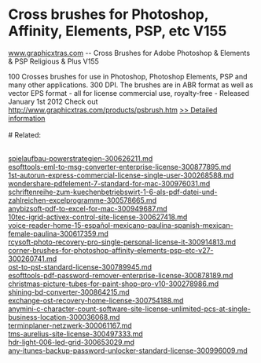 # Cross brushes for Photoshop, Affinity, Elements, PSP, etc V155
www.graphicxtras.com -- Cross Brushes for Adobe Photoshop & Elements & PSP Religious & Plus V155

100 Crosses brushes for use in Photoshop, Photoshop Elements, PSP and many other applications. 300 DPI. The brushes are in ABR format as well as vector EPS format - all for license commercial use, royalty-free - Released January 1st 2012
Check out http://www.graphicxtras.com/products/psbrush.htm
[>> Detailed information](https://secure.shareit.com/shareit/product.html?productid=300498056&affiliateid=200057808)<br/><br/># Related:

<br />[spielaufbau-powerstrategien-300626211.md](https://github.com/downloadplanet/downloadplanet/blob/main/spielaufbau-powerstrategien-300626211.md)<br />[esofttools-eml-to-msg-converter-enterprise-license-300877895.md](https://github.com/downloadplanet/downloadplanet/blob/main/esofttools-eml-to-msg-converter-enterprise-license-300877895.md)<br />[1st-autorun-express-commercial-license-single-user-300268588.md](https://github.com/downloadplanet/downloadplanet/blob/main/1st-autorun-express-commercial-license-single-user-300268588.md)<br />[wondershare-pdfelement-7-standard-for-mac-300976031.md](https://github.com/downloadplanet/downloadplanet/blob/main/wondershare-pdfelement-7-standard-for-mac-300976031.md)<br />[schriftenreihe-zum-kuechenbetriebswirt-1-6-als-pdf-datei-und-zahlreichen-excelprogramme-300578665.md](https://github.com/downloadplanet/downloadplanet/blob/main/schriftenreihe-zum-kuechenbetriebswirt-1-6-als-pdf-datei-und-zahlreichen-excelprogramme-300578665.md)<br />[anybizsoft-pdf-to-excel-for-mac-300949687.md](https://github.com/downloadplanet/downloadplanet/blob/main/anybizsoft-pdf-to-excel-for-mac-300949687.md)<br />[10tec-igrid-activex-control-site-license-300627418.md](https://github.com/downloadplanet/downloadplanet/blob/main/10tec-igrid-activex-control-site-license-300627418.md)<br />[voice-reader-home-15-español-mexicano-paulina-spanish-mexican-female-paulina-300617359.md](https://github.com/downloadplanet/downloadplanet/blob/main/voice-reader-home-15-español-mexicano-paulina-spanish-mexican-female-paulina-300617359.md)<br />[rcysoft-photo-recovery-pro-single-personal-license-it-300914813.md](https://github.com/downloadplanet/downloadplanet/blob/main/rcysoft-photo-recovery-pro-single-personal-license-it-300914813.md)<br />[corner-brushes-for-photoshop-affinity-elements-psp-etc-v27-300260741.md](https://github.com/downloadplanet/downloadplanet/blob/main/corner-brushes-for-photoshop-affinity-elements-psp-etc-v27-300260741.md)<br />[ost-to-pst-standard-license-300789945.md](https://github.com/downloadplanet/downloadplanet/blob/main/ost-to-pst-standard-license-300789945.md)<br />[esofttools-pdf-password-remover-enterprise-license-300878189.md](https://github.com/downloadplanet/downloadplanet/blob/main/esofttools-pdf-password-remover-enterprise-license-300878189.md)<br />[christmas-picture-tubes-for-paint-shop-pro-v10-300278986.md](https://github.com/downloadplanet/downloadplanet/blob/main/christmas-picture-tubes-for-paint-shop-pro-v10-300278986.md)<br />[shining-bd-converter-300864215.md](https://github.com/downloadplanet/downloadplanet/blob/main/shining-bd-converter-300864215.md)<br />[exchange-ost-recovery-home-license-300754188.md](https://github.com/downloadplanet/downloadplanet/blob/main/exchange-ost-recovery-home-license-300754188.md)<br />[anymini-c-character-count-software-site-license-unlimited-pcs-at-single-business-location-300036068.md](https://github.com/downloadplanet/downloadplanet/blob/main/anymini-c-character-count-software-site-license-unlimited-pcs-at-single-business-location-300036068.md)<br />[terminplaner-netzwerk-300061167.md](https://github.com/downloadplanet/downloadplanet/blob/main/terminplaner-netzwerk-300061167.md)<br />[tms-aurelius-site-license-300497333.md](https://github.com/downloadplanet/downloadplanet/blob/main/tms-aurelius-site-license-300497333.md)<br />[hdr-light-006-led-grid-300653029.md](https://github.com/downloadplanet/downloadplanet/blob/main/hdr-light-006-led-grid-300653029.md)<br />[any-itunes-backup-password-unlocker-standard-license-300996009.md](https://github.com/downloadplanet/downloadplanet/blob/main/any-itunes-backup-password-unlocker-standard-license-300996009.md)